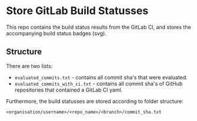 # Store GitLab Build Statusses
This repo contains the build status results from the GitLab CI, and stores the
accompanying build status badges (svg).

## Structure
There are two lists:
 - `evaluated_commits.txt` - contains all commit sha's that were evaluated.
 - `evaluated_commits_with_ci.txt` - contains all commit sha's of GitHub 
 repositories that contained a GitLab CI yaml.
 
 Furthermore, the build statusses are stored according to folder structure:
 ```
 <organisation/username>/<repo_name>/<branch>/commit_sha.txt
 ```
